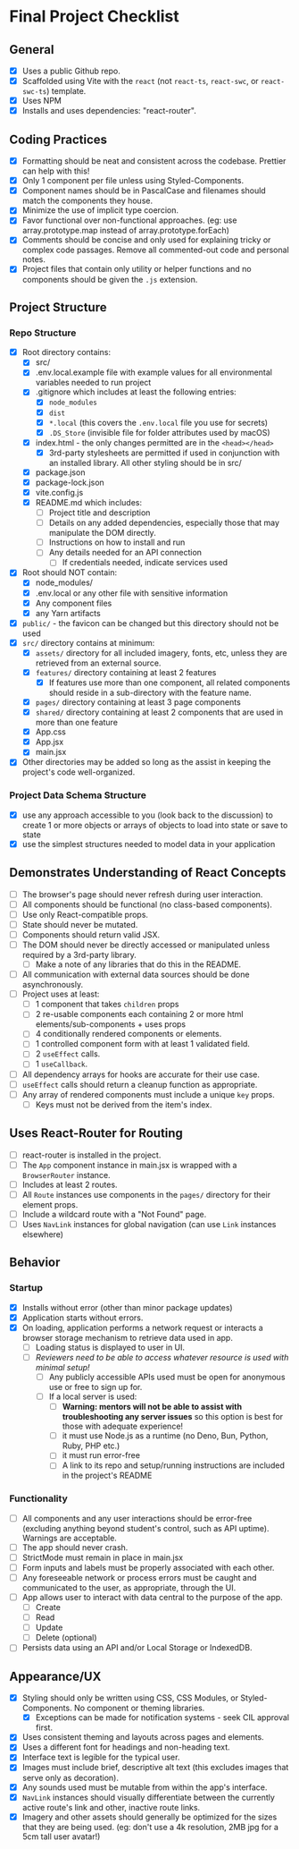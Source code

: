 
# Final Project Checklist

## General

- [x] Uses a public Github repo.
- [x] Scaffolded using Vite with the `react` (not `react-ts`, `react-swc`, or `react-swc-ts`) template.
- [x] Uses NPM
- [x] Installs and uses dependencies: "react-router".

## Coding Practices

- [x] Formatting should be neat and consistent across the codebase. Prettier can help with this!
- [x] Only 1 component per file unless using Styled-Components.
- [x] Component names should be in PascalCase and filenames should match the components they house.
- [x] Minimize the use of implicit type coercion.
- [x] Favor functional over non-functional approaches. (eg: use array.prototype.map instead of array.prototype.forEach)
- [x] Comments should be concise and only used for explaining tricky or complex code passages. Remove all commented-out code and personal notes.
- [x] Project files that contain only utility or helper functions and no components should be given the `.js` extension.

## Project Structure

### Repo Structure

- [x] Root directory contains:
  - [x] src/
  - [x] .env.local.example file with example values for all environmental variables needed to run project
  - [x] .gitignore which includes at least the following entries:
    - [x] `node_modules`
    - [x] `dist`
    - [x] `*.local` (this covers the `.env.local` file you use for secrets)
    - [x] `.DS_Store` (invisible file for folder attributes used by macOS)
  - [x] index.html - the only changes permitted are in the `<head></head>`
    - [x] 3rd-party stylesheets are permitted if used in conjunction with an installed library. All other styling should be in src/
  - [x] package.json
  - [x] package-lock.json
  - [x] vite.config.js
  - [x] README.md which includes:
    - [ ] Project title and description
    - [ ] Details on any added dependencies, especially those that may manipulate the DOM directly.
    - [ ] Instructions on how to install and run
    - [ ] Any details needed for an API connection
      - [ ] If credentials needed, indicate services used
- [x] Root should NOT contain:
  - [x] node_modules/
  - [x] .env.local or any other file with sensitive information
  - [x] Any component files
  - [x] any Yarn artifacts
- [x] `public/` - the favicon can be changed but this directory should not be used
- [x] `src/` directory contains at minimum:
  - [x] `assets/` directory for all included imagery, fonts, etc, unless they are retrieved from an external source.
  - [x] `features/` directory containing at least 2 features
    - [x] If features use more than one component, all related components should reside in a sub-directory with the feature name.
  - [x] `pages/` directory containing at least 3 page components
  - [x] `shared/` directory containing at least 2 components that are used in more than one feature
  - [x] App.css
  - [x] App.jsx
  - [x] main.jsx
- [x] Other directories may be added so long as the assist in keeping the project's code well-organized.

### Project Data Schema Structure

- [x] use any approach accessible to you (look back to the discussion) to create 1 or more objects or arrays of objects to load into state or save to state
- [x] use the simplest structures needed to model data in your application

## Demonstrates Understanding of React Concepts

- [ ] The browser's page should never refresh during user interaction.
- [ ] All components should be functional (no class-based components).
- [ ] Use only React-compatible props.
- [ ] State should never be mutated.
- [ ] Components should return valid JSX.
- [ ] The DOM should never be directly accessed or manipulated unless required by a 3rd-party library.
  - [ ] Make a note of any libraries that do this in the README.
- [ ] All communication with external data sources should be done asynchronously.
- [ ] Project uses at least:
  - [ ] 1 component that takes `children` props
  - [ ] 2 re-usable components each containing 2 or more html elements/sub-components + uses props
  - [ ] 4 conditionally rendered components or elements.
  - [ ] 1 controlled component form with at least 1 validated field.
  - [ ] 2 `useEffect` calls.
  - [ ] 1 `useCallback`.
- [ ] All dependency arrays for hooks are accurate for their use case.
- [ ] `useEffect` calls should return a cleanup function as appropriate.
- [ ] Any array of rendered components must include a unique `key` props.
  - [ ] Keys must not be derived from the item's index.

## Uses React-Router for Routing

- [ ] react-router is installed in the project.
- [ ] The `App` component instance in main.jsx is wrapped with a `BrowserRouter` instance.
- [ ] Includes at least 2 routes.
- [ ] All `Route` instances use components in the `pages/` directory for their element props.
- [ ] Include a wildcard route with a "Not Found" page.
- [ ] Uses `NavLink` instances for global navigation (can use `Link` instances elsewhere)

## Behavior

### Startup

- [x] Installs without error (other than minor package updates)
- [x] Application starts without errors.
- [x] On loading, application performs a network request or interacts a browser storage mechanism to retrieve data used in app.
  - [ ] Loading status is displayed to user in UI.
  - [ ] *Reviewers need to be able to access whatever resource is used with minimal setup!*
    - [ ] Any publicly accessible APIs used must be open for anonymous use or free to sign up for.
    - [ ] If a local server is used:
      - [ ] **Warning: mentors will not be able to assist with troubleshooting any server issues** so this option is best for those with adequate experience!
      - [ ] it must use Node.js as a runtime (no Deno, Bun, Python, Ruby, PHP etc.)
      - [ ] it must run error-free
      - [ ] A link to its repo and setup/running instructions are included in the project's README

### Functionality

- [ ] All components and any user interactions should be error-free (excluding anything beyond student's control, such as API uptime). Warnings are acceptable.
- [ ] The app should never crash.
- [ ] StrictMode must remain in place in main.jsx
- [ ] Form inputs and labels must be properly associated with each other.
- [ ] Any foreseeable network or process errors must be caught and communicated to the user, as appropriate, through the UI.
- [ ] App allows user to interact with data central to the purpose of the app.
  - [ ] Create
  - [ ] Read
  - [ ] Update
  - [ ] Delete (optional)
- [ ] Persists data using an API and/or Local Storage or IndexedDB.

## Appearance/UX

- [x] Styling should only be written using CSS, CSS Modules, or Styled-Components. No component or theming libraries.
  - [x] Exceptions can be made for notification systems - seek CIL approval first.
- [x] Uses consistent theming and layouts across pages and elements.
- [x] Uses a different font for headings and non-heading text.
- [x] Interface text is legible for the typical user.
- [x] Images must include brief, descriptive alt text (this excludes images that serve only as decoration).
- [x] Any sounds used must be mutable from within the app's interface.
- [x] `NavLink` instances should visually differentiate between the currently active route's link and other, inactive route links.
- [x] Imagery and other assets should generally be optimized for the sizes that they are being used. (eg: don't use a 4k resolution, 2MB jpg for a 5cm tall user avatar!)
